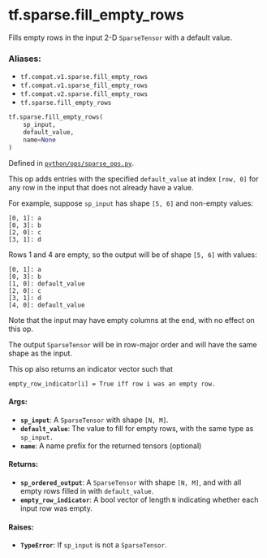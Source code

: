 <div itemscope itemtype="http://developers.google.com/ReferenceObject">
<meta itemprop="name" content="tf.sparse.fill_empty_rows" />
<meta itemprop="path" content="Stable" />
</div>

# tf.sparse.fill_empty_rows

Fills empty rows in the input 2-D `SparseTensor` with a default value.

### Aliases:

* `tf.compat.v1.sparse.fill_empty_rows`
* `tf.compat.v1.sparse_fill_empty_rows`
* `tf.compat.v2.sparse.fill_empty_rows`
* `tf.sparse.fill_empty_rows`

``` python
tf.sparse.fill_empty_rows(
    sp_input,
    default_value,
    name=None
)
```



Defined in [`python/ops/sparse_ops.py`](/code/stable/tensorflow/python/ops/sparse_ops.py).

<!-- Placeholder for "Used in" -->

This op adds entries with the specified `default_value` at index
`[row, 0]` for any row in the input that does not already have a value.

For example, suppose `sp_input` has shape `[5, 6]` and non-empty values:

    [0, 1]: a
    [0, 3]: b
    [2, 0]: c
    [3, 1]: d

Rows 1 and 4 are empty, so the output will be of shape `[5, 6]` with values:

    [0, 1]: a
    [0, 3]: b
    [1, 0]: default_value
    [2, 0]: c
    [3, 1]: d
    [4, 0]: default_value

Note that the input may have empty columns at the end, with no effect on
this op.

The output `SparseTensor` will be in row-major order and will have the
same shape as the input.

This op also returns an indicator vector such that

    empty_row_indicator[i] = True iff row i was an empty row.

#### Args:


* <b>`sp_input`</b>: A `SparseTensor` with shape `[N, M]`.
* <b>`default_value`</b>: The value to fill for empty rows, with the same type as
  `sp_input.`
* <b>`name`</b>: A name prefix for the returned tensors (optional)


#### Returns:


* <b>`sp_ordered_output`</b>: A `SparseTensor` with shape `[N, M]`, and with all empty
  rows filled in with `default_value`.
* <b>`empty_row_indicator`</b>: A bool vector of length `N` indicating whether each
  input row was empty.


#### Raises:


* <b>`TypeError`</b>: If `sp_input` is not a `SparseTensor`.
